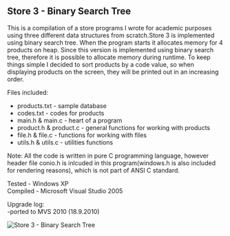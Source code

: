 ## Store 3 - Binary Search Tree

This is a compilation of a store programs I wrote for academic purposes using three different data structures from scratch.Store 3 is implemented using binary search tree. When the program starts it allocates memory for 4 products on heap. Since this version is implemented using binary  search tree, therefore it is possible to allocate memory during runtime. To keep things simple I decided to sort products by a code value, so when displaying products on the screen, they will be printed out in an increasing order.

Files included:
* products.txt - sample database
* codes.txt - codes for products
* main.h & main.c - heart of a program
* product.h & product.c - general functions for working with products
* file.h & file.c - functions for working with files
* utils.h & utils.c - utilities functions

Note: All the code is written in pure C programming language, however header file conio.h is inlcuded in this program(windows.h is also included for rendering reasons), which is not part of ANSI C standard.

Tested - Windows XP  
Compiled - Microsoft Visual Studio 2005  

Upgrade log:  
-ported to MVS 2010  (18.9.2010)

<!--![screenshot](https://github.com/markokosir/store3binarysearchtree/blob/master/readmeScreenshot.JPG)-->

![Store 3 - Binary Search Tree](http://www.planetsourcecode.com/Upload_PSC/ScreenShots/PIC20075211731133815.JPG "Store 3 - Binary Search Tree")
